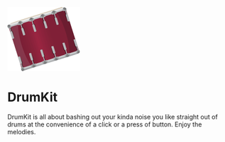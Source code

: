 ![](images/tom2.png)
# DrumKit
DrumKit is all about bashing out your kinda noise you like straight out of drums at the convenience of a click or a press of button. 
Enjoy the melodies.
